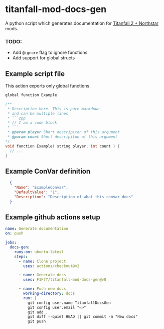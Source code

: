 # titanfall-mod-docs-gen

A python script which generates documentation for [Titanfall 2 + Northstar](https://northstar.tf/) mods.

### TODO:
- Add `@ignore` flag to ignore functions
- Add support for global structs

## Example script file
This action exports only global functions.
```cpp
global function Example

/**
 * Description here. This is pure markdown
 * and can be multiple lines
 * ```cpp
 * // I am a code block
 * ```
 * @param player Short descripiton of this argument
 * @param count Short descripiton of this argument
*/
void function Example( string player, int count ) {
  // ...
}
```

## Example ConVar definition
```json
  {
    "Name": "ExampleConvar",
    "DefaultValue": "1",
    "Description": "Description of what this convar does"
  }
```

## Example github actions setup
```yaml
name: Generate documentation
on: push

jobs:
  docs-gen:
    runs-on: ubuntu-latest
    steps:
      - name: Clone project
        uses: actions/checkout@v2

      - name: Generate docs
        uses: F1F7Y/titanfall-mod-docs-gen@v0

      - name: Push new docs
        working-directory: docs
        run: |
          git config user.name TitanfallDocsGen
          git config user.email "<>"
          git add .
          git diff --quiet HEAD || git commit -m "New docs"
          git push
```
